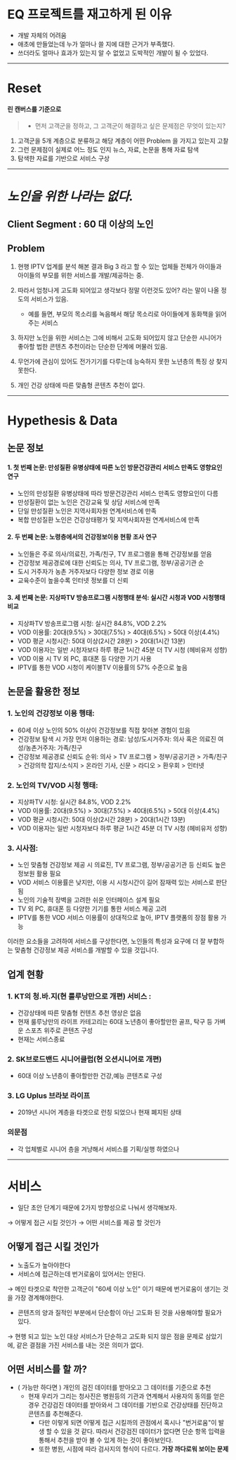 
# EQ 프로젝트를 재고하게 된 이유

- 개발 자체의 어려움
- 애초에 만들었는데 누가 얼마나 쓸 지에 대한 근거가 부족했다.
- 쓰더라도 얼마나 효과가 있는지 알 수 없었고 도박적인 개발이 될 수 있었다.


---
# Reset

#### 린 캔버스를 기준으로

>- 먼저 고객군을 정하고, 그 고객군이 해결하고 싶은 문제점은 무엇이 있는지?

1. 고객군을 5개 계층으로 분류하고 해당 계층이 어떤 Problem 을 가지고 있는지 고찰
2. 그런 문제점이 실제로 어느 정도 인지 뉴스, 자료, 논문을 통해 자료 탐색
3. 탐색한 자료를 기반으로 서비스 구상

---

# *노인을 위한 나라는 없다.*



## Client Segment : 60 대 이상의 노인

## Problem

1. 현행 IPTV 업계를 분석 해본 결과  Big 3 라고 할 수 있는 업체들 전체가 아이들과 아이들의 부모를 위한 서비스를 개발/제공하는 중.
   
2. 따라서 엄청나게 고도화 되어있고 생각보다 정말 이런것도 있어? 라는 말이 나올 정도의 서비스가 있음. 
	- 예를 들면, 부모의 목소리를 녹음해서 해당 목소리로 아이들에게 동화책을 읽어주는 서비스

3. 하지만 노인을 위한 서비스는 그에 비해서 고도화 되어있지 않고 단순한 시니어가 좋아할 법한 콘텐츠 추천이라는 단순한 단계에 머물러 있음.

4. 무언가에 관심이 있어도 전가기기를 다루는데 능숙하지 못한 노년층의 특징 상 찾지 못한다.

5. 개인 건강 상태에 따른 맞춤형 콘텐츠 추천이 없다.



---

# Hypethesis & Data



## 논문 정보

#### 1. 첫 번째 논문: 만성질환 유병상태에 따른 노인 방문건강관리 서비스 만족도 영향요인 연구

- 노인의 만성질환 유병상태에 따라 방문건강관리 서비스 만족도 영향요인이 다름
- 만성질환이 없는 노인은 건강교육 및 상담 서비스에 만족
- 단일 만성질환 노인은 지역사회자원 연계서비스에 만족
- 복합 만성질환 노인은 건강상태평가 및 지역사회자원 연계서비스에 만족

#### 2. 두 번째 논문: 노령층에서의 건강정보이용 현황 조사 연구

- 노인들은 주로 의사/의료진, 가족/친구, TV 프로그램을 통해 건강정보를 얻음
- 건강정보 제공경로에 대한 신뢰도는 의사, TV 프로그램, 정부/공공기관 순
- 도시 거주자가 농촌 거주자보다 다양한 정보 경로 이용
- 교육수준이 높을수록 인터넷 정보를 더 신뢰

#### 3. 세 번째 논문: 지상파TV 방송프로그램 시청행태 분석: 실시간 시청과 VOD 시청행태 비교

- 지상파TV 방송프로그램 시청: 실시간 84.8%, VOD 2.2%
- VOD 이용률: 20대(9.5%) > 30대(7.5%) > 40대(6.5%) > 50대 이상(4.4%)
- VOD 평균 시청시간: 50대 이상(2시간 28분) > 20대(1시간 13분)
- VOD 이용자는 일반 시청자보다 하루 평균 1시간 45분 더 TV 시청 (헤비유저 성향)
- VOD 이용 시 TV 외 PC, 휴대폰 등 다양한 기기 사용
- IPTV를 통한 VOD 시청이 케이블TV 이용률의 57% 수준으로 높음

## 논문을 활용한 정보

### 1. 노인의 건강정보 이용 행태:

- 60세 이상 노인의 50% 이상이 건강정보를 직접 찾아본 경험이 있음
- 건강정보 탐색 시 가장 먼저 이용하는 경로:
  남성/도시거주자: 의사 혹은 의료진
  여성/농촌거주자: 가족/친구
- 건강정보 제공경로 신뢰도 순위: 
  의사 > TV 프로그램 > 정부/공공기관 > 가족/친구 > 건강의학 잡지/소식지 > 온라인 기사, 신문 > 라디오 > 환우회 > 인터넷

### 2. 노인의 TV/VOD 시청 행태:

- 지상파TV 시청: 실시간 84.8%, VOD 2.2%
- VOD 이용률: 20대(9.5%) > 30대(7.5%) > 40대(6.5%) > 50대 이상(4.4%)
- VOD 평균 시청시간: 50대 이상(2시간 28분) > 20대(1시간 13분)
- VOD 이용자는 일반 시청자보다 하루 평균 1시간 45분 더 TV 시청 (헤비유저 성향)

### 3. 시사점:

- 노인 맞춤형 건강정보 제공 시 의료진, TV 프로그램, 정부/공공기관 등 신뢰도 높은 정보원 활용 필요
- VOD 서비스 이용률은 낮지만, 이용 시 시청시간이 길어 잠재력 있는 서비스로 판단됨
- 노인의 기술적 장벽을 고려한 쉬운 인터페이스 설계 필요
- TV 외 PC, 휴대폰 등 다양한 기기를 통한 서비스 제공 고려
- IPTV를 통한 VOD 서비스 이용률이 상대적으로 높아, IPTV 플랫폼의 장점 활용 가능

이러한 요소들을 고려하여 서비스를 구상한다면, 노인들의 특성과 요구에 더 잘 부합하는 맞춤형 건강정보 제공 서비스를 개발할 수 있을 것입니다.

## 업계 현황

### 1. KT의 청.바.지(현 룰루낭만으로 개편) 서비스 :

- 건강상태에 따른 맞춤형 컨텐츠 추천 영상은 없음
- 현재 룰루낭만의 라이프 카테고리는 60대 노년층이 좋아할만한 골프, 탁구 등 가벼운 스포츠 위주로 콘텐츠 구성
- 현재는 서비스종료

### 2. SK브로드밴드 시니어클럽(현 오션시니어로 개편)

- 60대 이상 노년층이 좋아할만한 건강,예능 콘텐츠로 구성

### 3. LG Uplus 브라보 라이프

- 2019년 시니어 계층을 타겟으로 런칭 되었으나 현재 폐지된 상태

### 의문점

- 각 업체별로 시니어 층을 겨냥해서 서비스를 기획/실행 하였으나 


---

# 서비스

- 일단 초안 단계기 때문에 2가지 방향성으로 나눠서 생각해보자.

→ 어떻게 접근 시킬 것인가
→ 어떤 서비스를 제공 할 것인가


## 어떻게 접근 시킬 것인가

- 노출도가 높아야한다
- 서비스에 접근하는데 번거로움이 있어서는 안된다.

→ 메인 타겟으로 착안한 고객군이 "60세 이상 노인" 이기 때문에 번거로움이 생기는 것을 가장 경계해야한다.

- 콘텐츠의 양과 질적인 부분에서 단순함이 아닌 고도화 된 것을 사용해야할 필요가 있다.

→ 현행 되고 있는 노인 대상 서비스가 단순하고 고도화 되지 않은 점을 문제로 삼았기에, 같은 결점을 가진 서비스를 내는 것은 의미가 없다.

## 어떤 서비스를 할 까?

- ( 가능만 하다면 ) 개인의 검진 데이터를 받아오고 그 데이터를 기준으로 추천 
	- 현재 우리가 그리는 청사진은 병원등의 기관과 연계해서 사용자의 동의를 얻은 경우 건강검진 데이터를 받아와서 그 데이터를 기반으로 건강상태를 진단하고 콘텐츠를 추천해준다.
		- 다만 이렇게 되면 어떻게 접근 시킬까의 관점에서 혹시나 "번거로움"이 발생 할 수 있을 것 같다. 따라서 건강검진 데이터가 없다면 단순 항목 입력을 통해서 추천을 받아 볼 수 있게 하는 것이 좋아보인다.
		- 또한 병원, 시점에 따라 검사지의 형식이 다르다. **가장 까다로워 보이는 문제**

